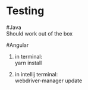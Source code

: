 # Testing

#Java<br>
  Should work out of the box

#Angular
1. in terminal:<br>
  yarn install

2. in intellij terminal:<br>
  webdriver-manager update
